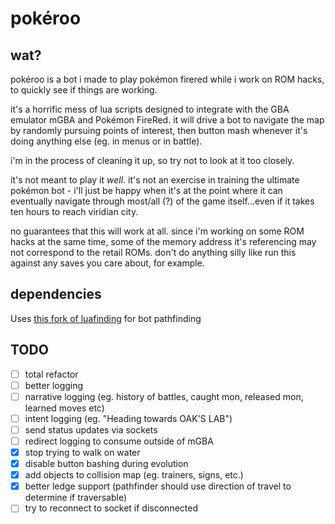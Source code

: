 # pokéroo

## wat?

pokéroo is a bot i made to play pokémon firered while i work on ROM hacks, to quickly see if things are working.

it's a horrific mess of lua scripts designed to integrate with the GBA emulator mGBA and Pokémon FireRed. it will drive a bot to navigate the map by randomly pursuing points of interest, then button mash whenever it's doing anything else (eg. in menus or in battle).

i'm in the process of cleaning it up, so try not to look at it too closely.

it's not meant to play it _well_. it's not an exercise in training the ultimate pokémon bot - i'll just be happy when it's at the point where it can eventually navigate through most/all (?) of the game itself...even if it takes ten hours to reach viridian city.

no guarantees that this will work at all. since i'm working on some ROM hacks at the same time, some of the memory address it's referencing may not correspond to the retail ROMs. don't do anything silly like run this against any saves you care about, for example.

## dependencies

Uses [this fork of luafinding](https://github.com/barneyboo/Luafinding) for bot pathfinding

## TODO

- [ ] total refactor
- [ ] better logging
- [ ] narrative logging (eg. history of battles, caught mon, released mon, learned moves etc)
- [ ] intent logging (eg. "Heading towards OAK'S LAB")
- [ ] send status updates via sockets
- [ ] redirect logging to consume outside of mGBA
- [x] stop trying to walk on water
- [x] disable button bashing during evolution
- [x] add objects to collision map (eg. trainers, signs, etc.)
- [x] better ledge support (pathfinder should use direction of travel to determine if traversable)
- [ ] try to reconnect to socket if disconnected
